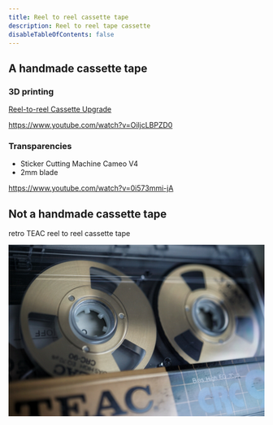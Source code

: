```yaml
---
title: Reel to reel cassette tape
description: Reel to reel tape cassette
disableTableOfContents: false
---
```

## A handmade cassette tape
### 3D printing
[Reel-to-reel Cassette Upgrade](https://fixament.com/reel-to-reel-cassette/)

https://www.youtube.com/watch?v=OiljcLBPZD0

<!-- TODO add Youtube video component -->

### Transparencies
- Sticker Cutting Machine Cameo V4
- 2mm blade

https://www.youtube.com/watch?v=0i573mmi-jA

## Not a handmade cassette tape
retro TEAC reel to reel cassette tape

![](images/reel-to-reel-cassette-tape/teac-reel-to-reel-cassette-tape.png)
